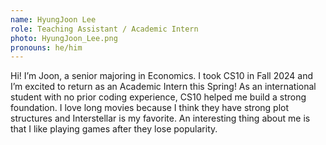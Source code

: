 ```yaml
---
name: HyungJoon Lee
role: Teaching Assistant / Academic Intern
photo: HyungJoon_Lee.png
pronouns: he/him
---
```

Hi! I’m Joon, a senior majoring in Economics. I took CS10 in Fall 2024 and I’m excited to return as an Academic Intern this Spring! As an international student with no prior coding experience, CS10 helped me build a strong foundation. I love long movies because I think they have strong plot structures and Interstellar is my favorite. An interesting thing about me is that I like playing games after they lose popularity.